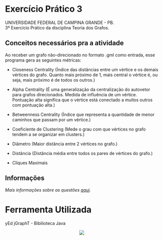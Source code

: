 # Exercício Prático 3

UNIVERSIDADE FEDERAL DE CAMPINA GRANDE - PB.  
3º Exercício Prático da disciplina Teoria dos Grafos.

## Conceitos necessários pra a atividade

Ao receber um grafo não-direcionado no formato .gml como entrada, esse programa gera as seguintes métricas:

* Closeness Centrality (Índice das distâncias entre um vértice e os demais vértices do grafo. Quanto mais próximo de 1, mais central o vértice é, ou seja, mais próximo é de todos os outros.)  

* Alpha Centrality (É uma generalização da centralização do autovetor para grafos direcionados. Medida de influência de um vértice. Pontuação alta significa que o vértice está conectado a muitos outros com pontuação alta.)  

* Betweenness Centrality (Índice que representa a quantidade de menor caminhos que passam por um vértice.)  

* Coeficiente de Clustering (Mede o grau com que vértices no grafo tendem a se organizar em clusters.)  

* Diâmetro (Maior distância entre 2 vértices no grafo.)  

* Distância (Distância média entre todos os pares de vértices do grafo.)  

* Cliques Maximais

## Informações

_Mais informações sobre as questões [aqui](instrucoes/Exercício%20Prático%2003.pdf "Exercício Prático 3")._

# Ferramenta Utilizada
yEd
jGraphT - Bibilioteca Java



<p align="center">
  <img src="http://alumni.computacao.ufcg.edu.br/static/logica/images/logo.png"/></p>
